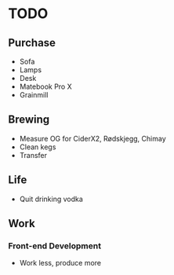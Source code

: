 # TODO

## Purchase

* Sofa
* Lamps
* Desk
* Matebook Pro X
* Grainmill

## Brewing

* Measure OG for CiderX2, Rødskjegg, Chimay
* Clean kegs
* Transfer

## Life

* Quit drinking vodka

## Work

### Front-end Development

* Work less, produce more